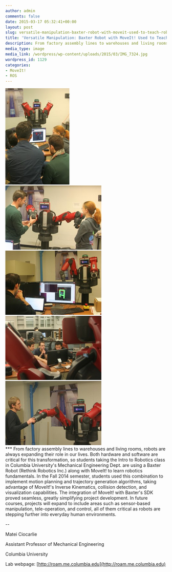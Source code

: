 ```yaml
---
author: admin
comments: false
date: 2015-03-17 05:32:41+00:00
layout: post
slug: versatile-manipulation-baxter-robot-with-moveit-used-to-teach-robotics-fundamentals-at-columbia-university
title: 'Versatile Manipulation: Baxter Robot with MoveIt! Used to Teach Robotics Fundamentals at Columbia University'
description: From factory assembly lines to warehouses and living rooms, robots are always expanding their role in our lives. Both hardware and software are critical for this transformation, so students taking the Intro to Robotics class in Columbia University’s Mechanical Engineering Dept. are using a Baxter Robot (Rethink Robotics Inc.) along with MoveIt! to learn robotics fundamentals. ...
media_type: image
media_link: /wordpress/wp-content/uploads/2015/03/IMG_7324.jpg
wordpress_id: 1129
categories:
- MoveIt!
- ROS
---
```



<div class='row'>
  <div class='col-sm-4'>
    <img src='/wordpress/wp-content/uploads/2015/03/IMG_7319-200x300.jpg' class='img-thumbnail img-responsive Responsive image'/>
  </div>
  <div class='col-sm-4'>
    <img src='/wordpress/wp-content/uploads/2015/03/IMG_7324-300x200.jpg' class='img-thumbnail img-responsive Responsive image'/>
  </div>
  <div class='col-sm-4'>
    <img src='/wordpress/wp-content/uploads/2015/03/IMG_7335-300x200.jpg' class='img-thumbnail img-responsive Responsive image'/>
  </div>
  <div class='col-sm-4'>
    <img src='/wordpress/wp-content/uploads/2015/03/IMG_7339-300x200.jpg' class='img-thumbnail img-responsive Responsive image'/>
  </div>
  <div class='col-sm-4'>
    <img src='/wordpress/wp-content/uploads/2015/03/IMG_7342-300x200.jpg' class='img-thumbnail img-responsive Responsive image'/>
  </div>
</div>
***
From factory assembly lines to warehouses and living rooms, robots are always expanding their role in our lives. Both hardware and software are critical for this transformation, so students taking the Intro to Robotics class in Columbia University's Mechanical Engineering Dept. are using a Baxter Robot (Rethink Robotics Inc.) along with MoveIt! to learn robotics fundamentals. In the Fall 2014 semester, students used this combination to implement motion planning and trajectory generation algorithms, taking advantage of MoveIt!'s Inverse Kinematics, collision detection, and visualization capabilities. The integration of MoveIt! with Baxter's SDK proved seamless, greatly simplifying project development. In future courses, projects will expand to include areas such as sensor-based manipulation, tele-operation, and control, all of them critical as robots are stepping further into everyday human environments.

--

Matei Ciocarlie

Assistant Professor of Mechanical Engineering

Columbia University

Lab webpage: [http://roam.me.columbia.edu](http://roam.me.columbia.edu)
